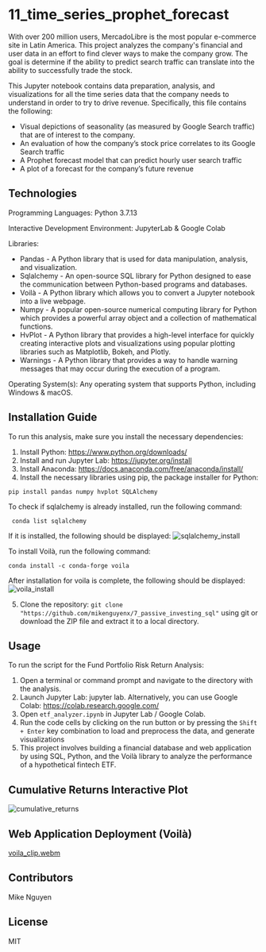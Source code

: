 # 11_time_series_prophet_forecast

With over 200 million users, MercadoLibre is the most popular e-commerce site in Latin America. This project analyzes the company's financial and user data in an effort to find clever ways to make the company grow. The goal is determine if the ability to predict search traffic can translate into the ability to successfully trade the stock.

This Jupyter notebook contains data preparation, analysis, and visualizations for all the time series data that the company needs to understand in order to try to drive revenue. Specifically, this file contains the following:

- Visual depictions of seasonality (as measured by Google Search traffic) that are of interest to the company.
- An evaluation of how the company’s stock price correlates to its Google Search traffic
- A Prophet forecast model that can predict hourly user search traffic
- A plot of a forecast for the company’s future revenue

## Technologies

Programming Languages: Python 3.7.13

Interactive Development Environment: JupyterLab & Google Colab


Libraries: 
- Pandas - A Python library that is used for data manipulation, analysis, and visualization. 
- Sqlalchemy - An open-source SQL library for Python designed to ease the communication between Python-based programs and databases. 
- Voilà - A Python library which allows you to convert a Jupyter notebook into a live webpage. 
- Numpy - A popular open-source numerical computing library for Python which provides a powerful array object and a collection of mathematical functions. 
- HvPlot - A Python library that provides a high-level interface for quickly creating interactive plots and visualizations using popular plotting libraries such as Matplotlib, Bokeh, and Plotly.
- Warnings - A Python library that provides a way to handle warning messages that may occur during the execution of a program.

Operating System(s):  Any operating system that supports Python, including Windows & macOS.

## Installation Guide

To run this analysis, make sure you install the necessary dependencies:

1. Install Python: https://www.python.org/downloads/
2. Install and run Jupyter Lab:  https://jupyter.org/install
3. Install Anaconda: https://docs.anaconda.com/free/anaconda/install/
4. Install the necessary libraries using pip, the package installer for Python:
```
pip install pandas numpy hvplot SQLAlchemy
```
To check if sqlalchemy is already installed, run the following command:
```
 conda list sqlalchemy
```
If it is installed, the following should be displayed:
![sqlalchemy_install](sqlalchemy_install.png)

To install Voilà, run the following command:
```
conda install -c conda-forge voila
```
After installation for voila is complete, the following should be displayed:
![voila_install](voila_install.png)

5. Clone the repository: `git clone "https://github.com/mikenguyenx/7_passive_investing_sql"` using git or download the ZIP file and extract it to a local directory.


## Usage

To run the script for the Fund Portfolio Risk Return Analysis:

1. Open a terminal or command prompt and navigate to the directory with the analysis.
2. Launch Jupyter Lab: jupyter lab.  Alternatively, you can use Google Colab: https://colab.research.google.com/
3. Open `etf_analyzer.ipynb` in Jupyter Lab / Google Colab.
4. Run the code cells by clicking on the run button or by pressing the `Shift + Enter` key combination to load and preprocess the data, and generate visualizations
5. This project involves building a financial database and web application by using SQL, Python, and the Voilà library to analyze the performance of a hypothetical fintech ETF.

## Cumulative Returns Interactive Plot

![cumulative_returns](cumulative_returns.png)

## Web Application Deployment (Voilà) 

[voila_clip.webm](https://github.com/mikenguyenx/7_passive_investing_sql/assets/127016510/6e6791be-6e7a-4e0b-85b2-afb56c43171f)


## Contributors

Mike Nguyen


## License

MIT